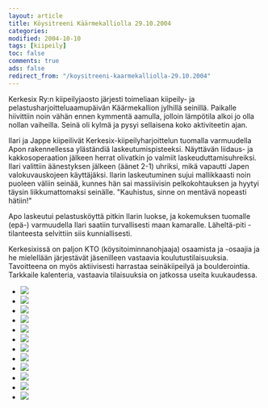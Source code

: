 ```yaml
--- 
layout: article 
title: Köysitreeni Käärmekalliolla 29.10.2004 
categories: 
modified: 2004-10-10 
tags: [kiipeily]
toc: false 
comments: true 
ads: false 
redirect_from: "/koysitreeni-kaarmekalliolla-29.10.2004" 
--- 
```


Kerkesix Ry:n kiipeilyjaosto järjesti toimeliaan kiipeily- ja
pelastusharjoitteluaamupäivän Käärmekallion jylhillä seinillä. Paikalle
hiivittiin noin vähän ennen kymmentä aamulla, jolloin lämpötila alkoi jo
olla nollan vaiheilla. Seinä oli kylmä ja pysyi sellaisena koko
aktiviteetin ajan.

Ilari ja Jappe kiipeilivät Kerkesix-kiipeilyharjoittelun tuomalla
varmuudella Apon rakennellessa yläständiä laskeutumispisteeksi.
Näyttävän liidaus- ja kakkosoperaation jälkeen herrat olivatkin jo
valmiit laskeuduttamisuhreiksi. Ilari valittiin äänestyksen jälkeen
(äänet 2-1) uhriksi, mikä vapautti Japen valokuvauskojeen käyttäjäksi.
Ilarin laskeutuminen sujui mallikkaasti noin puoleen väliin seinää,
kunnes hän sai massiivisin pelkokohtauksen ja hyytyi täysin
liikkumattomaksi seinälle. "Kauhistus, sinne on mentävä nopeasti
hätiin!"

Apo laskeutui pelastusköyttä pitkin Ilarin luokse, ja kokemuksen
tuomalle (epä-) varmuudella Ilari saatiin turvallisesti maan kamaralle.
Läheltä-piti -tilanteesta selvittiin siis kunniallisesti.

Kerkesixissä on paljon KTO (köysitoiminnanohjaaja) osaamista ja -osaajia
ja he mielellään järjestävät jäsenilleen vastaavia koulutustilaisuuksia.
Tavoitteena on myös aktiivisesti harrastaa seinäkiipeilyä ja
boulderointia. Tarkkaile kalenteria, vastaavia tilaisuuksia on jatkossa
useita kuukaudessa.

<div class="image-gallery">

-   [![](/Media/Default/ImageGalleries/koysitreeni-kaarmekalliolla-29.10.2004/Thumbnails/kalliolla%20002.jpg)](/Media/Default/ImageGalleries/koysitreeni-kaarmekalliolla-29.10.2004/kalliolla%20002.jpg)
-   [![](/Media/Default/ImageGalleries/koysitreeni-kaarmekalliolla-29.10.2004/Thumbnails/kalliolla%20003.jpg)](/Media/Default/ImageGalleries/koysitreeni-kaarmekalliolla-29.10.2004/kalliolla%20003.jpg)
-   [![](/Media/Default/ImageGalleries/koysitreeni-kaarmekalliolla-29.10.2004/Thumbnails/kalliolla%20004.jpg)](/Media/Default/ImageGalleries/koysitreeni-kaarmekalliolla-29.10.2004/kalliolla%20004.jpg)
-   [![](/Media/Default/ImageGalleries/koysitreeni-kaarmekalliolla-29.10.2004/Thumbnails/kalliolla%20005.jpg)](/Media/Default/ImageGalleries/koysitreeni-kaarmekalliolla-29.10.2004/kalliolla%20005.jpg)
-   [![](/Media/Default/ImageGalleries/koysitreeni-kaarmekalliolla-29.10.2004/Thumbnails/kalliolla%20006.jpg)](/Media/Default/ImageGalleries/koysitreeni-kaarmekalliolla-29.10.2004/kalliolla%20006.jpg)
-   [![](/Media/Default/ImageGalleries/koysitreeni-kaarmekalliolla-29.10.2004/Thumbnails/kalliolla%20010.jpg)](/Media/Default/ImageGalleries/koysitreeni-kaarmekalliolla-29.10.2004/kalliolla%20010.jpg)
-   [![](/Media/Default/ImageGalleries/koysitreeni-kaarmekalliolla-29.10.2004/Thumbnails/kalliolla%20011.jpg)](/Media/Default/ImageGalleries/koysitreeni-kaarmekalliolla-29.10.2004/kalliolla%20011.jpg)
-   [![](/Media/Default/ImageGalleries/koysitreeni-kaarmekalliolla-29.10.2004/Thumbnails/kalliolla%20023.jpg)](/Media/Default/ImageGalleries/koysitreeni-kaarmekalliolla-29.10.2004/kalliolla%20023.jpg)
-   [![](/Media/Default/ImageGalleries/koysitreeni-kaarmekalliolla-29.10.2004/Thumbnails/kalliolla%20032.jpg)](/Media/Default/ImageGalleries/koysitreeni-kaarmekalliolla-29.10.2004/kalliolla%20032.jpg)
-   [![](/Media/Default/ImageGalleries/koysitreeni-kaarmekalliolla-29.10.2004/Thumbnails/kalliolla%20036.jpg)](/Media/Default/ImageGalleries/koysitreeni-kaarmekalliolla-29.10.2004/kalliolla%20036.jpg)
-   [![](/Media/Default/ImageGalleries/koysitreeni-kaarmekalliolla-29.10.2004/Thumbnails/kalliolla%20039.jpg)](/Media/Default/ImageGalleries/koysitreeni-kaarmekalliolla-29.10.2004/kalliolla%20039.jpg)
-   [![](/Media/Default/ImageGalleries/koysitreeni-kaarmekalliolla-29.10.2004/Thumbnails/kalliolla%20044.jpg)](/Media/Default/ImageGalleries/koysitreeni-kaarmekalliolla-29.10.2004/kalliolla%20044.jpg)

</div>
